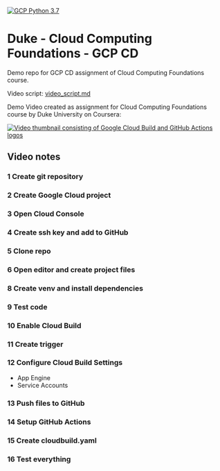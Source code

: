 [![GCP Python 3.7](https://github.com/brunomariz/duke-ccf-gcp-cd/actions/workflows/main.yml/badge.svg)](https://github.com/brunomariz/duke-ccf-gcp-cd/actions/workflows/main.yml)

# Duke - Cloud Computing Foundations - GCP CD

Demo repo for GCP CD assignment of Cloud Computing Foundations course.

Video script: [video_script.md](video_script.md)

Demo Video created as assignment for Cloud Computing Foundations course by Duke University on Coursera:

[![Video thumbnail consisting of Google Cloud Build and GitHub Actions logos](https://img.youtube.com/vi/GznERAg7AsY/0.jpg)](https://www.youtube.com/watch?v=GznERAg7AsY)


## Video notes

### 1 Create git repository
### 2 Create Google Cloud project
### 3 Open Cloud Console
### 4 Create ssh key and add to GitHub
### 5 Clone repo
### 6 Open editor and create project files
### 8 Create venv and install dependencies
### 9 Test code
### 10 Enable Cloud Build
### 11 Create trigger
### 12 Configure Cloud Build Settings

+ App Engine
+ Service Accounts
  
### 13 Push files to GitHub
### 14 Setup GitHub Actions
### 15 Create cloudbuild.yaml
### 16 Test everything
